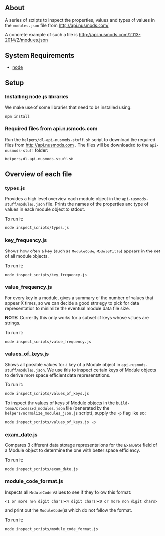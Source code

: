 About
-----

A series of scripts to inspect the properties, values and types of values in
the `modules.json` file from http://api.nusmods.com/

A concrete example of such a file is
http://api.nusmods.com/2013-2014/2/modules.json

## System Requirements

- [node](http://nodejs.org/)

## Setup

### Installing node.js libraries

We make use of some libraries that need to be installed using:

    npm install

### Required files from api.nusmods.com

Run the `helpers/dl-api-nusmods-stuff.sh` script to download the required files
from http://api.nusmods.com . The files will be downloaded to the
`api-nusmods-stuff` folder:

    helpers/dl-api-nusmods-stuff.sh

## Overview of each file

### types.js

Provides a high level overview each module object in the
`api-nusmods-stuff/modules.json` file.
Prints the names of the properties and type of values in each module object to
stdout.

To run it:

    node inspect_scripts/types.js

### key_frequency.js

Shows how often a key (such as `ModuleCode`, `ModuleTitle`) appears in the set
of all module objects.

To run it:

    node inspect_scripts/key_frequency.js

### value_frequency.js

For every key in a module, gives a summary of the number of values that appear
X times, so we can decide a good strategy to pick for data representation to
minimize the eventual module data file size.

**NOTE:** Currently this only works for a subset of keys whose values are
strings.

To run it:

    node inspect_scripts/value_frequency.js

### values_of_keys.js

Shows all possible values for a key of a Module object in
`api-nusmods-stuff/modules.json`. We use this to inspect certain keys of Module
objects to derive more space efficient data representations.

To run it:

    node inspect_scripts/values_of_keys.js

To inspect the values of keys of Module objects in the
`build-temp/processed_modules.json` file (generated by the
`helpers/normalize_modules_json.js` script), supply the `-p` flag like so:

    node inspect_scripts/values_of_keys.js -p

### exam_date.js

Compares 3 different data storage representations for the `ExamDate` field of a
Module object to determine the one with better space efficiency.

To run it:

    node inspect_scripts/exam_date.js

### module_code_format.js

Inspects all `ModuleCode` values to see if they follow this format:

    <1 or more non digit chars><4 digit chars><0 or more non digit chars>

and print out the `ModuleCode`(s) which do not follow the format.

To run it:

    node inspect_scripts/module_code_format.js
